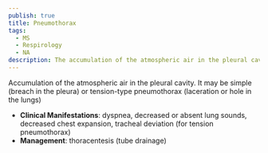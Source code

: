 ```yaml
---
publish: true
title: Pneumothorax
tags:
  - MS
  - Respirology
  - NA
description: The accumulation of the atmospheric air in the pleural cavity. It may be simple (breach in the pleura) or tension-type pneumothorax (laceration or hole in the lungs)
---
```

Accumulation of the atmospheric air in the pleural cavity. It may be simple (breach in the pleura) or tension-type pneumothorax (laceration or hole in the lungs)
- **Clinical Manifestations**: dyspnea, decreased or absent lung sounds, decreased chest expansion, tracheal deviation (for tension pneumothorax)
- **Management**: thoracentesis (tube drainage)

